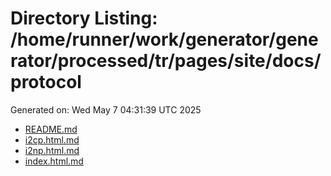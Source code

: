 # Directory Listing: /home/runner/work/generator/generator/processed/tr/pages/site/docs/protocol
Generated on: Wed May  7 04:31:39 UTC 2025

- [README.md](README.md)
- [i2cp.html.md](i2cp.html.md)
- [i2np.html.md](i2np.html.md)
- [index.html.md](index.html.md)
